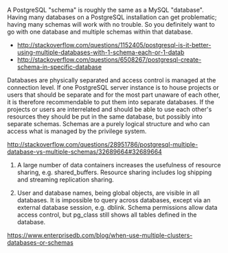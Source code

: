 A PostgreSQL "schema" is roughly the same as a MySQL "database". Having many databases on a PostgreSQL installation can get problematic; having many schemas will work with no trouble. So you definitely want to go with one database and multiple schemas within that database.

- http://stackoverflow.com/questions/1152405/postgresql-is-it-better-using-multiple-databases-with-1-schema-each-or-1-datab
- http://stackoverflow.com/questions/6508267/postgresql-create-schema-in-specific-database

Databases are physically separated and access control is managed at the connection level. If one PostgreSQL server instance is to house projects or users that should be separate and for the most part unaware of each other, it is therefore recommendable to put them into separate databases. If the projects or users are interrelated and should be able to use each other's resources they should be put in the same database, but possibly into separate schemas. Schemas are a purely logical structure and who can access what is managed by the privilege system.

http://stackoverflow.com/questions/28951786/postgresql-multiple-database-vs-multiple-schemas/32689664#32689664


1. A large number of data containers increases the usefulness of resource sharing, e.g. shared_buffers. Resource sharing includes log shipping and streaming replication sharing.

2. User and database names, being global objects, are visible in all databases. It is impossible to query across databases, except via an external database session, e.g. dblink. Schema permissions allow data access control, but pg_class still shows all tables defined in the database.

https://www.enterprisedb.com/blog/when-use-multiple-clusters-databases-or-schemas
